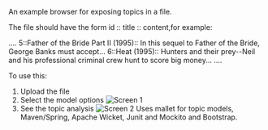 An example  browser for exposing topics in a file.

The file should have the form    id :: title :: content,for example:

  ....
  5::Father of the Bride Part II (1995):: In this sequel to Father of the Bride, George Banks must accept...
  6::Heat (1995):: Hunters and their prey--Neil and his professional criminal crew hunt to score big money...
  ....

To use this:
1. Upload the file
2. Select the model options
  ![Screen 1](https://raw.github.com/KostasChr/TopicBrowser/master/images/screen1.png)
3. See the topic analysis
  ![Screen 2](https://raw.github.com/KostasChr/TopicBrowser/master/images/screen2.png)
   Uses mallet for topic models, Maven/Spring, Apache Wicket, Junit and Mockito and Bootstrap.

